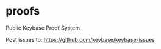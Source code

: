 proofs
======

Public Keybase Proof System

Post issues to: https://github.com/keybase/keybase-issues
